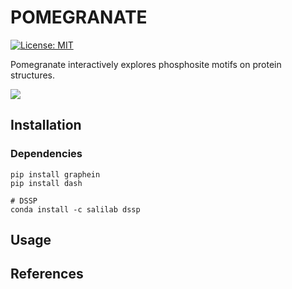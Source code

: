 # POMEGRANATE

[![License: MIT](https://img.shields.io/badge/License-MIT-yellow.svg)](https://opensource.org/licenses/MIT)

Pomegranate interactively explores phosphosite motifs on protein structures.  

![]("./imgs/alphafold_comparison.gif")

## Installation 


### Dependencies

```
pip install graphein 
pip install dash

# DSSP 
conda install -c salilab dssp
```


## Usage 


## References
